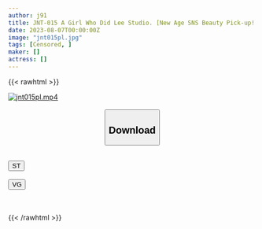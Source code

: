 ```yaml
---
author: j91
title: JNT-015 A Girl Who Did Lee Studio. [New Age SNS Beauty Pick-up! ! ] 12 Targeting Beautiful BODY Bitches That Spread On SNS! !
date: 2023-08-07T00:00:00Z
image: "jnt015pl.jpg"
tags: [Censored, ]
maker: []
actress: []
---
```



{{< rawhtml >}}

<div class="video" data-videoid="2OzK24qmPKsZroA">
    <a href="javascript:;">
        <img src="https://my.j91.asia/posts/jnt015pl/jnt015pl.jpg" width="WIDTH" height="HEIGHT" alt="jnt015pl.mp4" loading="lazy">
    </a>
</div>

<script type="text/javascript" src="https://j91.asia/asset/on-demand-st.js"></script>

<br>
  <link rel="stylesheet" href="https://j91.asia/asset/bs5.css">
  
  <center>
  <button class="btn btn-primary" type="button" data-bs-toggle="collapse" data-bs-target=".multi-collapse" aria-expanded="false" aria-controls="multiCollapseExample1 multiCollapseExample2"><h2>Download</h2></button></center>
</p>
<div class="row">
  <div class="col">
    <div class="collapse multi-collapse" id="multiCollapseExample1">
      <div class="card card-body">
	      	      <br>
<div class="buttons">  
<a href="https://streamtape.to/v/2OzK24qmPKsZroA"><button class="btn-hover color-3"><i class="fa fa-download"></i> ST</button></a></div>
    </div>
  </div>
</div>
  <div class="col">
    <div class="collapse multi-collapse" id="multiCollapseExample2">
      <div class="card card-body">
	      <br>
<div class="buttons">
    <a href="https://vgembed.com/v/b4ZJx2Xjg8O2P3R"><button class="btn-hover color-9"><i class="fa fa-download"></i> VG</button></a></div>
<br><br>
      </div>
    </div>
  </div>
</div>

{{< /rawhtml >}}